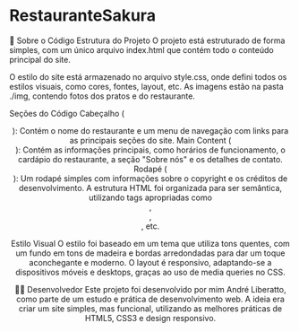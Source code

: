 # RestauranteSakura

📄 Sobre o Código Estrutura do Projeto O projeto está estruturado de forma simples, com um único arquivo index.html que contém todo o conteúdo principal do site. 

O estilo do site está armazenado no arquivo style.css, onde defini todos os estilos visuais, como cores, fontes, layout, etc. As imagens estão na pasta ./img, contendo fotos dos pratos e do restaurante. 

 Seções do Código Cabeçalho (<header>): Contém o nome do restaurante e um menu de navegação com links para as principais seções do site. Main Content (<main>): Contém as informações principais, como horários de funcionamento, o cardápio do restaurante, a seção "Sobre nós" e os detalhes de contato. Rodapé (<footer>): Um rodapé simples com informações sobre o copyright e os créditos de desenvolvimento. A estrutura HTML foi organizada para ser semântica, utilizando tags apropriadas como <header>, <main>, <footer>, etc. 

Estilo Visual O estilo foi baseado em um tema que utiliza tons quentes, com um fundo em tons de madeira e bordas arredondadas para dar um toque aconchegante e moderno. O layout é responsivo, adaptando-se a dispositivos móveis e desktops, graças ao uso de media queries no CSS.

👨‍💻 Desenvolvedor Este projeto foi desenvolvido por mim André Liberatto, como parte de um estudo e prática de desenvolvimento web. A ideia era criar um site simples, mas funcional, utilizando as melhores práticas de HTML5, CSS3 e design responsivo.
